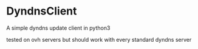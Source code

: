 DyndnsClient
============

A simple dyndns update client in python3

tested on ovh servers but should work with every standard dyndns server
